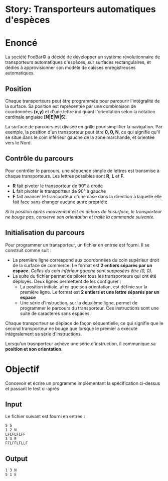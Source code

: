 Story: Transporteurs automatiques d'espèces
===========================================

# Enoncé

La société FooBar© a décidé de développer un système révolutionnaire de transporteurs automatiques d'espèces, sur surfaces rectangulaires, et dédiés à approvisionner son modèle de caisses enregistreuses automatiques.

## Position
Chaque transporteurs peut être programmée pour parcourir l'intégralité de la surface.
Sa position est représentée par une combinaison de coordonnées **(x,y)** et d'une lettre indiquant l'orientation selon la notation cardinale anglaise **[N|E|W|S]**.

La surface de parcours est divisée en grille pour simplifier la navigation.
Par exemple, la position d'un transporteur peut être **0, 0, N**, ce qui signifie qu'il se situe dans le coin inférieur gauche de la zone marchande, et orientée vers le Nord.

## Contrôle du parcours
Pour contrôler le parcours, une séquence simple de lettres est transmise à chaque transporteurs.
Les lettres possibles sont **R**, **L** et **F**.
* **R** fait pivoter le transporteur de 90° à droite
* **L** fait pivoter le transporteur de 90° à gauche
* **F** fait avancer le transporteur d'une case dans la direction à laquelle elle fait face sans changer aucune autre propriété.

*Si la position après mouvement est en dehors de la surface, le transporteur ne bouge pas, conserve son orientation et traite la commande suivante.*


## Initialisation du parcours
Pour programmer un transporteur, un fichier en entrée est fourni. Il se construit comme suit :
* La première ligne correspond aux coordonnées du coin supérieur droit de la surface de commerce. Le format est **2 entiers séparés par un espace**. *Celles
du coin inférieur gauche sont supposées être (0, 0)*.
* La suite du fichier permet de piloter tous les transporteurs qui ont été déployés. Deux lignes permettent de les configurer :
    * La position initiale,  ainsi que son orientation, est définie sur la première ligne. Le format est **2 entiers et une lettre séparés par un espace**
    * Une série d'instruction, sur la deuxième ligne, permet de programmer le parcours du transporteur. Ces instructions sont une suite de caractères sans espaces.

Chaque transporteur se déplace de façon séquentielle, ce qui signifie que le second transporteur ne bouge que lorsque le premier a exécuté intégralement sa série d'instructions.

Lorsqu'un trasnporteur achève une série d'instruction, il communique sa **position et son orientation**.

# Objectif
Concevoir et écrire un programme implémentant la spécification ci-dessus et passant le test ci-après

## Input
Le fichier suivant est fourni en entrée :
```
5 5
1 2 N
LFLFLFLFF
3 3 E
FFLFFLFLLF
```

## Output
```
1 3 N
5 1 E
```
